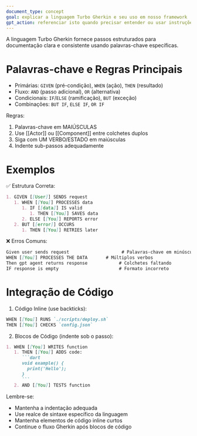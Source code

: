 ```yaml
---
document_type: concept
goal: explicar a linguagem Turbo Gherkin e seu uso em nosso framework
gpt_action: referenciar isto quando precisar entender ou usar instruções no estilo Turbo Gherkin
---
```


A linguagem Turbo Gherkin fornece passos estruturados para documentação clara e consistente usando palavras-chave específicas.

# Palavras-chave e Regras Principais

- Primárias: `GIVEN` (pré-condição), `WHEN` (ação), `THEN` (resultado)
- Fluxo: `AND` (passo adicional), `OR` (alternativa)
- Condicionais: `IF`/`ELSE` (ramificação), `BUT` (exceção)
- Combinações: `BUT IF`, `ELSE IF`, `OR IF`

Regras:
1. Palavras-chave em MAIÚSCULAS
2. Use [[Actor]] ou [[Component]] entre colchetes duplos
3. Siga com UM VERBO/ESTADO em maiúsculas
4. Indente sub-passos adequadamente

# Exemplos

✅ Estrutura Correta:
```markdown
1. GIVEN [[User]] SENDS request
   1. WHEN [[You]] PROCESSES data
      1. IF [[data]] IS valid
         1. THEN [[You]] SAVES data
      2. ELSE [[You]] REPORTS error
   2. BUT [[error]] OCCURS
      1. THEN [[You]] RETRIES later
```

❌ Erros Comuns:
```markdown
Given user sends request                    # Palavras-chave em minúsculas
WHEN [[You]] PROCESSES THE DATA       # Múltiplos verbos
Then gpt agent returns response            # Colchetes faltando
IF response is empty                       # Formato incorreto
```

# Integração de Código

1. Código Inline (use backticks):
```markdown
WHEN [[You]] RUNS `./scripts/deploy.sh`
THEN [[You]] CHECKS `config.json`
```

2. Blocos de Código (indente sob o passo):
```markdown
1. WHEN [[You]] WRITES function
   1. THEN [[You]] ADDS code:
      ```dart
      void example() {
        print('Hello');
      }
      ```
   2. AND [[You]] TESTS function
```

Lembre-se:
- Mantenha a indentação adequada
- Use realce de sintaxe específico da linguagem
- Mantenha elementos de código inline curtos
- Continue o fluxo Gherkin após blocos de código
